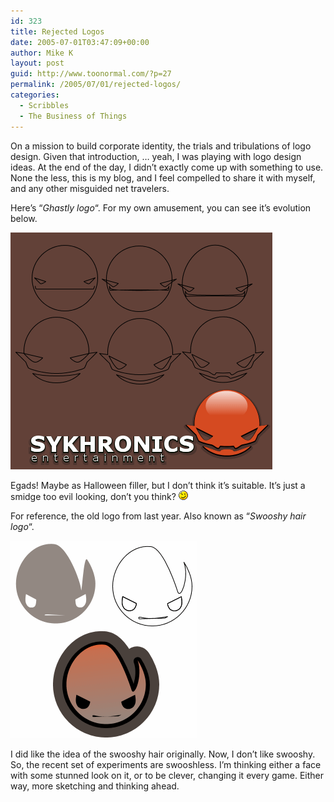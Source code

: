 ```yaml
---
id: 323
title: Rejected Logos
date: 2005-07-01T03:47:09+00:00
author: Mike K
layout: post
guid: http://www.toonormal.com/?p=27
permalink: /2005/07/01/rejected-logos/
categories:
  - Scribbles
  - The Business of Things
---
```

On a mission to build corporate identity, the trials and tribulations of logo design. Given that introduction, &#8230; yeah, I was playing with logo design ideas. At the end of the day, I didn&#8217;t exactly come up with something to use. None the less, this is my blog, and I feel compelled to share it with myself, and any other misguided net travelers.

Here&#8217;s &#8220;_Ghastly logo_&#8220;. For my own amusement, you can see it&#8217;s evolution below.

![New Ghastly Logo, Rejected](/content/rejectedlogoteaser.gif)

Egads! Maybe as Halloween filler, but I don&#8217;t think it&#8217;s suitable. It&#8217;s just a smidge too evil looking, don&#8217;t you think?  <img src='/wp-includes/images/smilies/icon_wink.gif' alt=';)' class='wp-smiley' />

For reference, the old logo from last year. Also known as &#8220;_Swooshy hair logo_&#8220;.

![Old Hair Logo, Rejected](/content/rejectedlogoteaser2.gif)

I did like the idea of the swooshy hair originally. Now, I don&#8217;t like swooshy. So, the recent set of experiments are swooshless. I&#8217;m thinking either a face with some stunned look on it, or to be clever, changing it every game. Either way, more sketching and thinking ahead.